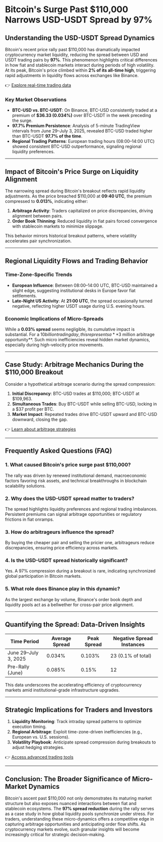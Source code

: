 # Bitcoin's Surge Past $110,000 Narrows USD-USDT Spread by 97%

## Understanding the USD-USDT Spread Dynamics

Bitcoin's recent price rally past $110,000 has dramatically impacted cryptocurrency market liquidity, reducing the spread between USD and USDT trading pairs by **97%**. This phenomenon highlights critical differences in how fiat and stablecoin markets interact during periods of high volatility. At its peak, Bitcoin's price climbed within **2% of its all-time high**, triggering rapid adjustments in liquidity flows across exchanges like Binance.

👉 [Explore real-time trading data](https://bit.ly/okx-bonus)

### Key Market Observations

- **BTC-USD vs. BTC-USDT**: On Binance, BTC-USD consistently traded at a premium of **$36.33 (0.034%)** over BTC-USDT in the week preceding the surge.  
- **97.7% Premium Persistence**: Analysis of 5-minute TradingView intervals from June 29–July 3, 2025, revealed BTC-USD traded higher than BTC-USDT **97.7% of the time**.  
- **Regional Trading Patterns**: European trading hours (08:00–14:00 UTC) showed consistent BTC-USD outperformance, signaling regional liquidity preferences.

---

## Impact of Bitcoin's Price Surge on Liquidity Alignment

The narrowing spread during Bitcoin's breakout reflects rapid liquidity adjustments. As the price breached $110,000 at **09:40 UTC**, the premium compressed to **0.013%**, indicating either:  
1. **Arbitrage Activity**: Traders capitalized on price discrepancies, driving alignment between pairs.  
2. **Order Book Thinning**: Reduced liquidity in fiat pairs forced convergence with stablecoin markets to minimize slippage.

This behavior mirrors historical breakout patterns, where volatility accelerates pair synchronization.

---

## Regional Liquidity Flows and Trading Behavior

### Time-Zone-Specific Trends

- **European Influence**: Between 08:00–14:00 UTC, BTC-USD maintained a slight edge, suggesting institutional desks in Europe favor fiat settlements.  
- **Late-Night US Activity**: At **21:00 UTC**, the spread occasionally turned negative, reflecting higher USDT usage during U.S. evening hours.

### Economic Implications of Micro-Spreads

While a **0.03% spread** seems negligible, its cumulative impact is substantial. For a $10 billion trading day, this represents a **$3 million arbitrage opportunity**. Such micro inefficiencies reveal hidden market dynamics, especially during high-velocity price movements.

---

## Case Study: Arbitrage Mechanics During the $110,000 Breakout

Consider a hypothetical arbitrage scenario during the spread compression:  
1. **Initial Discrepancy**: BTC-USD trades at $110,000; BTC-USDT at $109,963.  
2. **Simultaneous Trades**: Buy BTC-USDT while selling BTC-USD, locking in a $37 profit per BTC.  
3. **Market Impact**: Repeated trades drive BTC-USDT upward and BTC-USD downward, closing the gap.

👉 [Learn about arbitrage strategies](https://bit.ly/okx-bonus)

---

## Frequently Asked Questions (FAQ)

### 1. **What caused Bitcoin's price surge past $110,000?**  
The rally was driven by renewed institutional demand, macroeconomic factors favoring risk assets, and technical breakthroughs in blockchain scalability solutions.

### 2. **Why does the USD-USDT spread matter to traders?**  
The spread highlights liquidity preferences and regional trading imbalances. Persistent premiums can signal arbitrage opportunities or regulatory frictions in fiat onramps.

### 3. **How do arbitrageurs influence the spread?**  
By buying the cheaper pair and selling the pricier one, arbitrageurs reduce discrepancies, ensuring price efficiency across markets.

### 4. **Is the USD-USDT spread historically significant?**  
Yes. A 97% compression during a breakout is rare, indicating synchronized global participation in Bitcoin markets.

### 5. **What role does Binance play in this dynamic?**  
As the largest exchange by volume, Binance's order book depth and liquidity pools act as a bellwether for cross-pair price alignment.

---

## Quantifying the Spread: Data-Driven Insights

| Time Period         | Average Spread | Peak Spread | Negative Spread Instances |
|---------------------|----------------|-------------|---------------------------|
| June 29–July 3, 2025 | 0.034%         | 0.103%      | 23 (0.1% of total)        |
| Pre-Rally (June)    | 0.085%         | 0.15%       | 12                        |

This data underscores the accelerating efficiency of cryptocurrency markets amid institutional-grade infrastructure upgrades.

---

## Strategic Implications for Traders and Investors

1. **Liquidity Monitoring**: Track intraday spread patterns to optimize execution timing.  
2. **Regional Arbitrage**: Exploit time-zone-driven inefficiencies (e.g., European vs. U.S. sessions).  
3. **Volatility Playbook**: Anticipate spread compression during breakouts to adjust hedging strategies.

👉 [Access advanced trading tools](https://bit.ly/okx-bonus)

---

## Conclusion: The Broader Significance of Micro-Market Dynamics

Bitcoin's ascent past $110,000 not only demonstrates its maturing market structure but also exposes nuanced interactions between fiat and stablecoin ecosystems. The **97% spread reduction** during the rally serves as a case study in how global liquidity pools synchronize under stress. For traders, understanding these micro-dynamics offers a competitive edge in capturing arbitrage opportunities and anticipating order flow shifts. As cryptocurrency markets evolve, such granular insights will become increasingly critical for strategic decision-making.